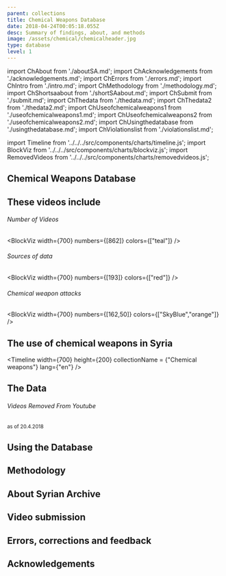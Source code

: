 ```yaml
---
parent: collections
title: Chemical Weapons Database
date: 2018-04-24T00:05:18.055Z
desc: Summary of findings, about, and methods
image: /assets/chemical/chemicalheader.jpg
type: database
level: 1
---
```


import ChAbout from './aboutSA.md';
import ChAcknowledgements from './acknowledgements.md';
import ChErrors from './errors.md';
import ChIntro from './intro.md';
import ChMethodology from './methodology.md';
import ChShortsaabout from './shortSAabout.md';
import ChSubmit from './submit.md';
import ChThedata from './thedata.md';
import ChThedata2 from './thedata2.md';
import ChUseofchemicalweapons1 from './useofchemicalweapons1.md';
import ChUseofchemicalweapons2 from './useofchemicalweapons2.md';
import ChUsingthedatabase from './usingthedatabase.md';
import ChViolationslist from './violationslist.md';

import Timeline from '../../../src/components/charts/timeline.js';
import BlockViz from '../../../src/components/charts/blockviz.js';
import RemovedVideos from '../../../src/components/charts/removedvideos.js';

## Chemical Weapons Database
<ChIntro />
<ChShortsaabout />

## These videos include
<ChViolationslist />

###### Number of Videos
<BlockViz 
	width={700}
	numbers={[862]}
	colors={["teal"]}
/>

###### Sources of data
<BlockViz 
	width={700}
	numbers={[193]}
	colors={["red"]}
/>

###### Chemical weapon attacks
<BlockViz 
	width={700}
	numbers={[162,50]}
	colors={["SkyBlue","orange"]}
/>

## The use of chemical weapons in Syria
<ChUseofchemicalweapons1 />
<ChUseofchemicalweapons2 />

<Timeline 
	width={700}
	height={200}
	collectionName = {"Chemical weapons"}
	lang={"en"}
/>



## The Data
<ChThedata />

###### Videos Removed From Youtube
<small> as of 20.4.2018 </small>
<RemovedVideos 
	width={800}
/>

<ChThedata2 />

## Using the Database
<ChUsingthedatabase />

## Methodology
<ChMethodology />

## About Syrian Archive
<ChAbouten />

## Video submission
<ChSubmit />

## Errors, corrections and feedback
<ChErrors />

## Acknowledgements
<ChAcknowledgements />
